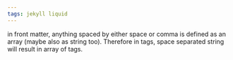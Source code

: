 ```yaml
---
tags: jekyll liquid
---
```

in front matter, anything spaced by either space or comma is defined as an array (maybe also as string too). Therefore in tags, space separated string will result in array of tags.

